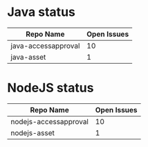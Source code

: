 # Java status

| Repo Name | Open Issues |
| ------------- | ------------- |
| java-accessapproval  | 10  |
| java-asset  | 1  |

# NodeJS status

| Repo Name | Open Issues |
| ------------- | ------------- |
| nodejs-accessapproval  | 10  |
| nodejs-asset  | 1  |
